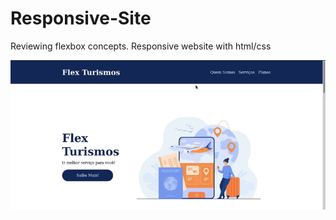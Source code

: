# Responsive-Site
 Reviewing flexbox concepts. Responsive website with html/css



<img src="assets/responsive.gif" alt="Introduction Banner.." style="text-align: center; margin-bottom: 30px; " />
